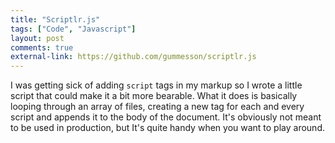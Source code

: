 ```yaml
---
title: "Scriptlr.js"
tags: ["Code", "Javascript"]
layout: post
comments: true
external-link: https://github.com/gummesson/scriptlr.js
---
```


I was getting sick of adding `script` tags in my markup so I wrote a little script that could make it a bit more bearable. What it does is basically looping through an array of files, creating a new tag for each and every script and appends it to the body of the document. It's obviously not meant to be used in production, but It's quite handy when you want to play around.
